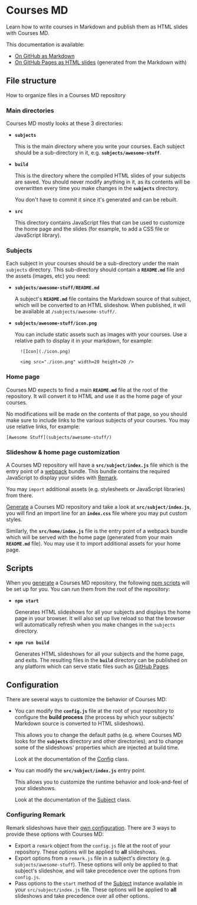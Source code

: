 # Courses MD

Learn how to write courses in Markdown and publish them as HTML slides with
Courses MD.

This documentation is available:

* [On GitHub as Markdown][docs-md]
* [On GitHub Pages as HTML slides][docs-html] (generated from the Markdown with)



## File structure

<!-- slide-front-matter class: center, middle -->

How to organize files in a Courses MD repository

### Main directories

Courses MD mostly looks at these 3 directories:

* **`subjects`**

  This is the main directory where you write your courses. Each subject should
  be a sub-directory in it, e.g. **`subjects/awesome-stuff`**.
* **`build`**

  This is the directory where the compiled HTML slides of your subjects are
  saved. You should never modify anything in it, as its contents will be
  overwritten every time you make changes in the **`subjects`** directory.

  You don't have to commit it since it's generated and can be rebuilt.
* **`src`**

  This directory contains JavaScript files that can be used to customize the
  home page and the slides (for example, to add a CSS file or JavaScript
  library).

### Subjects

Each subject in your courses should be a sub-directory under the main `subjects`
directory. This sub-directory should contain a **`README.md`** file and the
assets (images, etc) you need:

* **`subjects/awesome-stuff/README.md`**

  A subject's **`README.md`** file contains the Markdown source of that subject,
  which will be converted to an HTML slideshow. When published, it will be
  available at `/subjects/awesome-stuff/`.
* **`subjects/awesome-stuff/icon.png`**

  You can include static assets such as images with your courses. Use a relative
  path to display it in your markdown, for example:

        ![Icon](./icon.png)

        <img src="./icon.png" width=20 height=20 />

### Home page

Courses MD expects to find a main **`README.md`** file at the root of the
repository. It will convert it to HTML and use it as the home page of your
courses.

No modifications will be made on the contents of that page, so you should make
sure to include links to the various subjects of your courses. You may use
relative links, for example:

    [Awesome Stuff](subjects/awesome-stuff/)

### Slideshow & home page customization

A Courses MD repository will have a **`src/subject/index.js`** file which is the
entry point of a [webpack][webpack] bundle. This bundle contains the required
JavaScript to display your slides with [Remark][remark].

You may `import` additional assets (e.g. stylesheets or JavaScript libraries)
from there.

[Generate][generate] a Courses MD repository and take a look at
**`src/subject/index.js`**, you will find an import line for an **`index.css`**
file where you may put custom styles.

Similarly, the **`src/home/index.js`** file is the entry point of a webpack
bundle which will be served with the home page (generated from your main
**`README.md`** file). You may use it to import additional assets for your home
page.



## Scripts

When you [generate][generate] a Courses MD repository, the following [npm
scripts][npm-scripts] will be set up for you. You can run them from the root of
the repository:

* **`npm start`**

  Generates HTML slideshows for all your subjects and displays the home page in
  your browser. It will also set up live reload so that the browser will
  automatically refresh when you make changes in the `subjects` directory.
* **`npm run build`**

  Generates HTML slideshows for all your subjects and the home page, and exits.
  The resulting files in the **`build`** directory can be published on any
  platform which can serve static files such as [GitHub Pages][github-pages].



## Configuration

There are several ways to customize the behavior of Courses MD:

* You can modify the **`config.js`** file at the root of your repository to
  configure the **build process** (the process by which your subjects' Markdown
  source is converted to HTML slideshows).

  This allows you to change the default paths (e.g. where Courses MD looks for
  the **`subjects`** directory and other directories), and to change some of the
  slideshows' properties which are injected at build time.

  Look at the documentation of the [Config][config-build] class.
* You can modify the **`src/subject/index.js`** entry point.

  This allows you to customize the runtime behavior and look-and-feel of your
  slideshows.

  Look at the documentation of the [Subject][config-subject] class.

### Configuring Remark

Remark slideshows have their [own configuration][remark-config]. There are 3
ways to provide these options with Courses MD:

* Export a `remark` object from the `config.js` file at the root of your
  repository. These options will be applied to **all** slideshows.
* Export options from a `remark.js` file in a subject's directory (e.g.
  `subjects/awesome-stuff`). These options will only be applied to that
  subject's slideshow, and will take precedence over the options from
  `config.js`.
* Pass options to the `start` method of the [Subject][config-subject] instance
  available in your `src/subject/index.js` file. These options will be applied
  to **all** slideshows and take precedence over all other options.



[config-build]: https://MediaComem.github.io/courses-md/api/class/courses-md/lib/config.js~Config.html
[config-subject]: https://MediaComem.github.io/courses-md/api/class/courses-md/client/modules/subject.js~Subject.html
[docs-html]: https://MediaComem.github.io/courses-md/latest/subjects/documentation/
[docs-md]: https://github.com/MediaComem/courses-md/tree/master/subjects/documentation#readme
[generate]: https://github.com/MediaComem/courses-md#getting-started
[github-pages]: https://pages.github.com
[npm-scripts]: https://docs.npmjs.com/misc/scripts
[remark]: https://remarkjs.com/
[remark-config]: https://github.com/gnab/remark/wiki/Configuration
[webpack]: https://webpack.js.org
